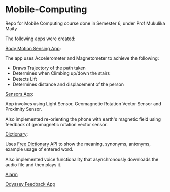 # Mobile-Computing
Repo for Mobile Computing course done in Semester 6, under Prof Mukulika Maity

The following apps were created:

[Body Motion Sensing App](https://github.com/Vishesh20155/Mobile-Computing/tree/assignment-5):

The app uses Accelerometer and Magnetometer to achieve the following:
* Draws Trajectory of the path taken
* Determines when Climbing up/down the stairs
* Detects Lift
* Determines distance and displacement of the person


[Sensors App](https://github.com/Vishesh20155/Mobile-Computing/tree/assignment-4):

App involves using Light Sensor, Geomagnetic Rotation Vector Sensor and Proximity Sensor.

Also implemented re-orienting the phone with earth's magnetic field using feedback of geomagnetic rotation vector sensor.


[Dictionary](https://github.com/Vishesh20155/Mobile-Computing/tree/assignment-3):

Uses [Free Dictionary API](https://dictionaryapi.dev) to show the meaning, synonyms, antonyms, example usage of entered word.

Also implemented voice functionality that asynchronously downloads the audio file and then plays it.


[Alarm](https://github.com/Vishesh20155/Mobile-Computing/tree/assignment-2)

[Odyssey Feedback App](https://github.com/Vishesh20155/Mobile-Computing/tree/assignment-1)
